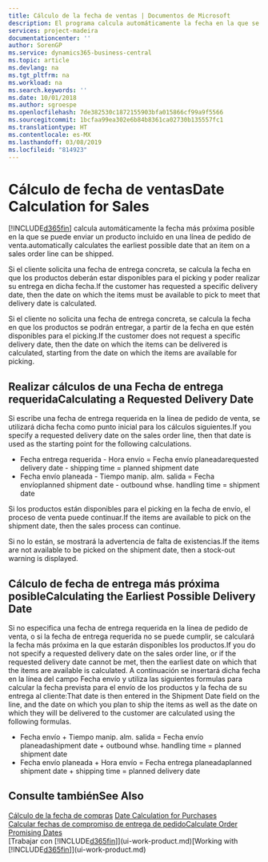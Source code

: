 ```yaml
---
title: Cálculo de la fecha de ventas | Documentos de Microsoft
description: El programa calcula automáticamente la fecha en la que se debe solicitar un producto para tenerlo en el inventario en una fecha determinada. Esta es la fecha en la que puede contar con que los productos solicitados en una fecha determinada estén disponibles para picking.
services: project-madeira
documentationcenter: ''
author: SorenGP
ms.service: dynamics365-business-central
ms.topic: article
ms.devlang: na
ms.tgt_pltfrm: na
ms.workload: na
ms.search.keywords: ''
ms.date: 10/01/2018
ms.author: sgroespe
ms.openlocfilehash: 7de382530c1872155903bfa015866cf99a9f5566
ms.sourcegitcommit: 1bcfaa99ea302e6b84b8361ca02730b135557fc1
ms.translationtype: HT
ms.contentlocale: es-MX
ms.lasthandoff: 03/08/2019
ms.locfileid: "814923"
---
```

# <a name="date-calculation-for-sales"></a><span data-ttu-id="1479b-104">Cálculo de fecha de ventas</span><span class="sxs-lookup"><span data-stu-id="1479b-104">Date Calculation for Sales</span></span>
[!INCLUDE[d365fin](includes/d365fin_md.md)] <span data-ttu-id="1479b-105">calcula automáticamente la fecha más próxima posible en la que se puede enviar un producto incluido en una línea de pedido de venta.</span><span class="sxs-lookup"><span data-stu-id="1479b-105">automatically calculates the earliest possible date that an item on a sales order line can be shipped.</span></span>

<span data-ttu-id="1479b-106">Si el cliente solicita una fecha de entrega concreta, se calcula la fecha en que los productos deberán estar disponibles para el picking y poder realizar su entrega en dicha fecha.</span><span class="sxs-lookup"><span data-stu-id="1479b-106">If the customer has requested a specific delivery date, then the date on which the items must be available to pick to meet that delivery date is calculated.</span></span>

<span data-ttu-id="1479b-107">Si el cliente no solicita una fecha de entrega concreta, se calcula la fecha en que los productos se podrán entregar, a partir de la fecha en que estén disponibles para el picking.</span><span class="sxs-lookup"><span data-stu-id="1479b-107">If the customer does not request a specific delivery date, then the date on which the items can be delivered is calculated, starting from the date on which the items are available for picking.</span></span>

## <a name="calculating-a-requested-delivery-date"></a><span data-ttu-id="1479b-108">Realizar cálculos de una Fecha de entrega requerida</span><span class="sxs-lookup"><span data-stu-id="1479b-108">Calculating a Requested Delivery Date</span></span>
<span data-ttu-id="1479b-109">Si escribe una fecha de entrega requerida en la línea de pedido de venta, se utilizará dicha fecha como punto inicial para los cálculos siguientes.</span><span class="sxs-lookup"><span data-stu-id="1479b-109">If you specify a requested delivery date on the sales order line, then that date is used as the starting point for the following calculations.</span></span>

- <span data-ttu-id="1479b-110">Fecha entrega requerida - Hora envío = Fecha envío planeada</span><span class="sxs-lookup"><span data-stu-id="1479b-110">requested delivery date - shipping time = planned shipment date</span></span>
- <span data-ttu-id="1479b-111">Fecha envío planeada - Tiempo manip. alm. salida = Fecha envío</span><span class="sxs-lookup"><span data-stu-id="1479b-111">planned shipment date - outbound whse. handling time = shipment date</span></span>

<span data-ttu-id="1479b-112">Si los productos están disponibles para el picking en la fecha de envío, el proceso de venta puede continuar.</span><span class="sxs-lookup"><span data-stu-id="1479b-112">If the items are available to pick on the shipment date, then the sales process can continue.</span></span>

<span data-ttu-id="1479b-113">Si no lo están, se mostrará la advertencia de falta de existencias.</span><span class="sxs-lookup"><span data-stu-id="1479b-113">If the items are not available to be picked on the shipment date, then a stock-out warning is displayed.</span></span>

## <a name="calculating-the-earliest-possible-delivery-date"></a><span data-ttu-id="1479b-114">Cálculo de fecha de entrega más próxima posible</span><span class="sxs-lookup"><span data-stu-id="1479b-114">Calculating the Earliest Possible Delivery Date</span></span>
<span data-ttu-id="1479b-115">Si no especifica una fecha de entrega requerida en la línea de pedido de venta, o si la fecha de entrega requerida no se puede cumplir, se calculará la fecha más próxima en la que estarán disponibles los productos.</span><span class="sxs-lookup"><span data-stu-id="1479b-115">If you do not specify a requested delivery date on the sales order line, or if the requested delivery date cannot be met, then the earliest date on which that the items are available is calculated.</span></span> <span data-ttu-id="1479b-116">A continuación se insertará dicha fecha en la línea del campo Fecha envío y utiliza las siguientes formulas para calcular la fecha prevista para el envío de los productos y la fecha de su entrega al cliente:</span><span class="sxs-lookup"><span data-stu-id="1479b-116">That date is then entered in the Shipment Date field on the line, and the date on which you plan to ship the items as well as the date on which they will be delivered to the customer are calculated using the following formulas.</span></span>

- <span data-ttu-id="1479b-117">Fecha envío + Tiempo manip. alm. salida = Fecha envío planeada</span><span class="sxs-lookup"><span data-stu-id="1479b-117">shipment date + outbound whse. handling time = planned shipment date</span></span>
- <span data-ttu-id="1479b-118">Fecha envío planeada + Hora envío = Fecha entrega planeada</span><span class="sxs-lookup"><span data-stu-id="1479b-118">planned shipment date + shipping time = planned delivery date</span></span>


## <a name="see-also"></a><span data-ttu-id="1479b-119">Consulte también</span><span class="sxs-lookup"><span data-stu-id="1479b-119">See Also</span></span>  
 <span data-ttu-id="1479b-120">[Cálculo de la fecha de compras](purchasing-date-calculation-for-purchases.md) </span><span class="sxs-lookup"><span data-stu-id="1479b-120">[Date Calculation for Purchases](purchasing-date-calculation-for-purchases.md) </span></span>  
 [<span data-ttu-id="1479b-121">Calcular fechas de compromiso de entrega de pedido</span><span class="sxs-lookup"><span data-stu-id="1479b-121">Calculate Order Promising Dates</span></span>](sales-how-to-calculate-order-promising-dates.md)  
 <span data-ttu-id="1479b-122">[Trabajar con [!INCLUDE[d365fin](includes/d365fin_md.md)]](ui-work-product.md)</span><span class="sxs-lookup"><span data-stu-id="1479b-122">[Working with [!INCLUDE[d365fin](includes/d365fin_md.md)]](ui-work-product.md)</span></span>
